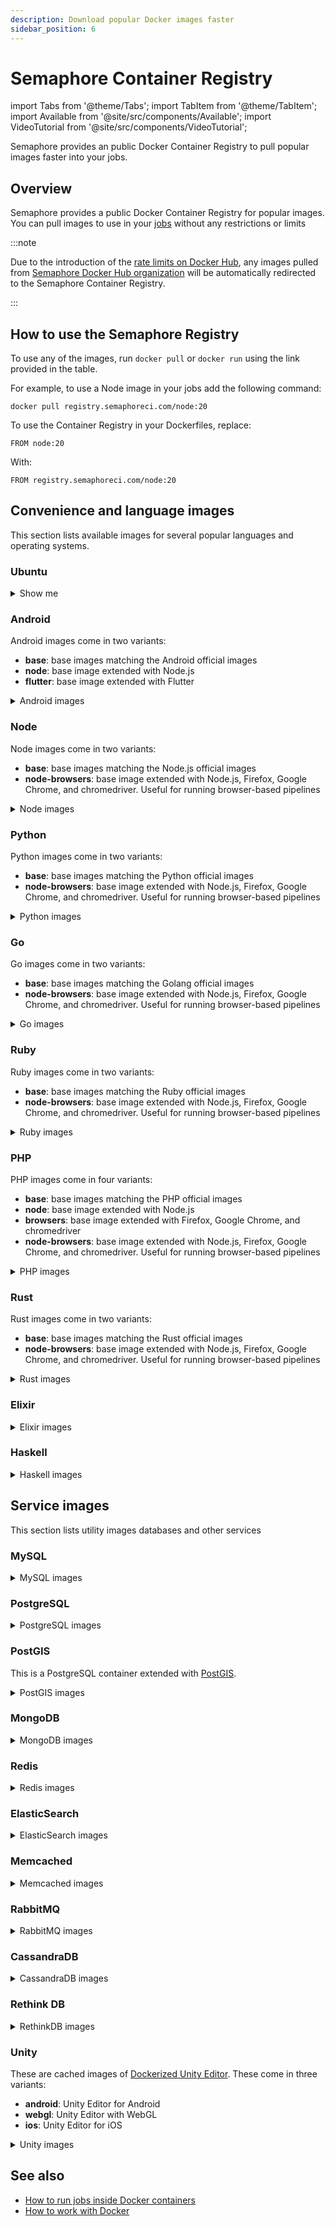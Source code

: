 ```yaml
---
description: Download popular Docker images faster
sidebar_position: 6
---
```


# Semaphore Container Registry

import Tabs from '@theme/Tabs';
import TabItem from '@theme/TabItem';
import Available from '@site/src/components/Available';
import VideoTutorial from '@site/src/components/VideoTutorial';

Semaphore provides an public Docker Container Registry to pull popular images faster into your jobs.

## Overview

Semaphore provides a public Docker Container Registry for popular images. You can pull images to use in your [jobs](../jobs) without any restrictions or limits

:::note

Due to the introduction of the [rate limits on Docker Hub](https://docs.docker.com/docker-hub/download-rate-limit/), any images pulled from [Semaphore Docker Hub organization](https://hub.docker.com/u/semaphoreci) will be automatically redirected to the Semaphore Container Registry.

:::


## How to use the Semaphore Registry

To use any of the images, run `docker pull` or `docker run` using the link provided in the table.

For example, to use a Node image in your jobs add the following command:

```shell title="Job commands"
docker pull registry.semaphoreci.com/node:20
```

To use the Container Registry in your Dockerfiles, replace:

```docker title="Dockerfile"
FROM node:20
```

With:

```docker title="Dockerfile"
FROM registry.semaphoreci.com/node:20
```

## Convenience and language images

This section lists available images for several popular languages and operating systems.

### Ubuntu

<details>
<summary>Show me</summary>
<div>

| Image | Link |
|--------|--------|
| ubuntu:18.04 | `registry.semaphoreci.com/ubuntu:18.04` |  
| ubuntu:20.04 | `registry.semaphoreci.com/ubuntu:20.04` |  
| ubuntu:22.04 | `registry.semaphoreci.com/ubuntu:22.04` |  

</div>
</details>

### Android

Android images come in two variants:

- **base**: base images matching the Android official images
- **node**: base image extended with Node.js
- **flutter**: base image extended with Flutter


<details>
<summary>Android images</summary>
<div>

| Image | Link |
|--------|--------|
| android:25 | `registry.semaphoreci.com/android:25` |
| android:25-flutter | `registry.semaphoreci.com/android:25-flutter` |
| android:25-node | `registry.semaphoreci.com/android:25-node` |
| android:26 | `registry.semaphoreci.com/android:26` |
| android:26-flutter | `registry.semaphoreci.com/android:26-flutter` |
| android:26-node | `registry.semaphoreci.com/android:26-node` |
| android:27 | `registry.semaphoreci.com/android:27` |
| android:27-flutter | `registry.semaphoreci.com/android:27-flutter` |
| android:27-node | `registry.semaphoreci.com/android:27-node` |
| android:28 | `registry.semaphoreci.com/android:28` |
| android:28-flutter | `registry.semaphoreci.com/android:28-flutter` |
| android:28-node | `registry.semaphoreci.com/android:28-node` |
| android:29 | `registry.semaphoreci.com/android:29` |
| android:29-flutter | `registry.semaphoreci.com/android:29-flutter` |
| android:29-node | `registry.semaphoreci.com/android:29-node` |
| android:30 | `registry.semaphoreci.com/android:30` |
| android:30-flutter | `registry.semaphoreci.com/android:30-flutter` |
| android:30-node | `registry.semaphoreci.com/android:30-node` |
| android:31 | `registry.semaphoreci.com/android:31` |
| android:31-flutter | `registry.semaphoreci.com/android:31-flutter` |
| android:31-node | `registry.semaphoreci.com/android:31-node` |
| android:32 | `registry.semaphoreci.com/android:32` |
| android:32-flutter | `registry.semaphoreci.com/android:32-flutter` |
| android:32-node | `registry.semaphoreci.com/android:32-node` |
| android:33 | `registry.semaphoreci.com/android:33` |
| android:33-flutter | `registry.semaphoreci.com/android:33-flutter` |
| android:33-node | `registry.semaphoreci.com/android:33-node` |
| android:34 | `registry.semaphoreci.com/android:34` |
| android:34-flutter | `registry.semaphoreci.com/android:34-flutter` |
| android:34-node | `registry.semaphoreci.com/android:34-node` |

</div>
</details>

### Node

Node images come in two variants:

- **base**: base images matching the Node.js official images
- **node-browsers**: base image extended with Node.js, Firefox, Google Chrome, and chromedriver. Useful for running browser-based pipelines

<details>
<summary>Node images</summary>
<div>

| Image | Link |
|--------|--------|
| node:10 | `registry.semaphoreci.com/node:10` |  
| node:10-browsers | `registry.semaphoreci.com/node:10-browsers` |   
| node:12 | `registry.semaphoreci.com/node:12` |  
| node:12-browsers | `registry.semaphoreci.com/node:12-browsers` |  
| node:14 | `registry.semaphoreci.com/node:14` |  
| node:14-browsers | `registry.semaphoreci.com/node:14-browsers` |  
| node:15 | `registry.semaphoreci.com/node:15` |  
| node:15-browsers | `registry.semaphoreci.com/node:15-browsers` |  
| node:16 | `registry.semaphoreci.com/node:16` |  
| node:16-browsers | `registry.semaphoreci.com/node:16-browsers` |  
| node:17 | `registry.semaphoreci.com/node:17` |  
| node:17-browsers | `registry.semaphoreci.com/node:17-browsers` |  
| node:18 | `registry.semaphoreci.com/node:18` |  
| node:18-browsers | `registry.semaphoreci.com/node:18-browsers` |  
| node:19 | `registry.semaphoreci.com/node:19` |  
| node:19-browsers | `registry.semaphoreci.com/node:19-browsers` |  
| node:20 | `registry.semaphoreci.com/node:20` |  
| node:20-browsers | `registry.semaphoreci.com/node:20-browsers` |  
| node:21 | `registry.semaphoreci.com/node:21` |  
| node:21-browsers | `registry.semaphoreci.com/node:21-browsers` |  

</div>
</details>

### Python

Python images come in two variants:

- **base**: base images matching the Python official images
- **node-browsers**: base image extended with Node.js, Firefox, Google Chrome, and chromedriver. Useful for running browser-based pipelines

<details>
<summary>Python images</summary>
<div>

| Image | Link |
|--------|--------|
| python:3.2 | `registry.semaphoreci.com/python:3.2` |  
| python:3.2-node-browsers | `registry.semaphoreci.com/python:3.2-node-browsers` |  
| python:3.3 | `registry.semaphoreci.com/python:3.3` |  
| python:3.3-node-browsers | `registry.semaphoreci.com/python:3.3-node-browsers` |  
| python:3.4 | `registry.semaphoreci.com/python:3.4` |  
| python:3.4-node-browsers | `registry.semaphoreci.com/python:3.4-node-browsers` |  
| python:3.5 | `registry.semaphoreci.com/python:3.5` |  
| python:3.5-node-browsers | `registry.semaphoreci.com/python:3.5-node-browsers` |  
| python:3.6 | `registry.semaphoreci.com/python:3.6` |  
| python:3.6-node-browsers | `registry.semaphoreci.com/python:3.6-node-browsers` |  
| python:3.7 | `registry.semaphoreci.com/python:3.7` |  
| python:3.7-node-browsers | `registry.semaphoreci.com/python:3.7-node-browsers` |  
| python:3.8 | `registry.semaphoreci.com/python:3.8` |  
| python:3.8-node-browsers | `registry.semaphoreci.com/python:3.8-node-browsers` |  
| python:3.9 | `registry.semaphoreci.com/python:3.9` |  
| python:3.9-node-browsers | `registry.semaphoreci.com/python:3.9-node-browsers` |  
| python:3.10 | `registry.semaphoreci.com/python:3.10.0a1` |  
| python:3.10-node-browsers | `registry.semaphoreci.com/python:3.10.0a1-node-browsers` |  
| python:3.11 | `registry.semaphoreci.com/python:3.11.7` |  
| python:3.11-node-browsers | `registry.semaphoreci.com/python:3.11.7-node-browsers` |  
| python:3.12.1 | `registry.semaphoreci.com/python:3.12.1` |  
| python:3.12.1-node-browsers | `registry.semaphoreci.com/python:3.12.1-node-browsers` |  

</div>
</details>

### Go

Go images come in two variants:

- **base**: base images matching the Golang official images
- **node-browsers**: base image extended with Node.js, Firefox, Google Chrome, and chromedriver. Useful for running browser-based pipelines

<details>
<summary>Go images</summary>
<div>

| Image | Link |
|--------|--------|
| golang:1.14 | `registry.semaphoreci.com/golang:1.14` |  
| golang:1.14-node-browsers | `registry.semaphoreci.com/golang:1.14-node-browsers` |  
| golang:1.15 | `registry.semaphoreci.com/golang:1.15` |  
| golang:1.15-node-browsers | `registry.semaphoreci.com/golang:1.15-node-browsers` |  
| golang:1.16 | `registry.semaphoreci.com/golang:1.16` |  
| golang:1.16-node-browsers | `registry.semaphoreci.com/golang:1.16-node-browsers` |  
| golang:1.17 | `registry.semaphoreci.com/golang:1.17` |  
| golang:1.17-node-browsers | `registry.semaphoreci.com/golang:1.17-node-browsers` |  
| golang:1.18 | `registry.semaphoreci.com/golang:1.18` |  
| golang:1.18-node-browsers | `registry.semaphoreci.com/golang:1.18-node-browsers` |  
| golang:1.19 | `registry.semaphoreci.com/golang:1.19` |  
| golang:1.19-node-browsers | `registry.semaphoreci.com/golang:1.19-node-browsers` |  
| golang:1.20 | `registry.semaphoreci.com/golang:1.20` |  
| golang:1.20-node-browsers | `registry.semaphoreci.com/golang:1.20-node-browsers` |  
| golang:1.21 | `registry.semaphoreci.com/golang:1.21` |  
| golang:1.21-node-browsers | `registry.semaphoreci.com/golang:1.21-node-browsers` |  
| golang:1.22 | `registry.semaphoreci.com/golang:1.22` |  
| golang:1.22-node-browsers | `registry.semaphoreci.com/golang:1.22-node-browsers` |  

</div>
</details>

### Ruby

Ruby images come in two variants:

- **base**: base images matching the Ruby official images
- **node-browsers**: base image extended with Node.js, Firefox, Google Chrome, and chromedriver. Useful for running browser-based pipelines

<details>
<summary>Ruby images</summary>
<div>

| Image | Link |
|--------|--------|
| ruby:2.0 | `registry.semaphoreci.com/ruby:2.0` |  
| ruby:2.0-node-browsers | `registry.semaphoreci.com/ruby:2.0-node-browsers` |  
| ruby:2.1 | `registry.semaphoreci.com/ruby:2.1` |  
| ruby:2.1-node-browsers | `registry.semaphoreci.com/ruby:2.1-node-browsers` |  
| ruby:2.2 | `registry.semaphoreci.com/ruby:2.2` |  
| ruby:2.2-node-browsers | `registry.semaphoreci.com/ruby:2.2-node-browsers` |  
| ruby:2.3 | `registry.semaphoreci.com/ruby:2.3` |  
| ruby:2.3-node-browsers | `registry.semaphoreci.com/ruby:2.3-node-browsers` |  
| ruby:2.4 | `registry.semaphoreci.com/ruby:2.4` |  
| ruby:2.4-node-browsers | `registry.semaphoreci.com/ruby:2.4-node-browsers` |  
| ruby:2.5 | `registry.semaphoreci.com/ruby:2.5` |  
| ruby:2.5-node-browsers | `registry.semaphoreci.com/ruby:2.5-node-browsers` |  
| ruby:2.5 | `registry.semaphoreci.com/ruby:2.5` |  
| ruby:2.5-node-browsers | `registry.semaphoreci.com/ruby:2.5-node-browsers` |  
| ruby:2.6 | `registry.semaphoreci.com/ruby:2.6` |  
| ruby:2.6-node-browsers | `registry.semaphoreci.com/ruby:2.6-node-browsers` |  
| ruby:2.7 | `registry.semaphoreci.com/ruby:2.7` |  
| ruby:2.7-node-browsers | `registry.semaphoreci.com/ruby:2.7-node-browsers` |  
| ruby:3.0 | `registry.semaphoreci.com/ruby:3.0` |  
| ruby:3.0-node-browsers | `registry.semaphoreci.com/ruby:3.0-node-browsers` |  
| ruby:3.0.1 | `registry.semaphoreci.com/ruby:3.0.1` |  
| ruby:3.0.1-node-browsers | `registry.semaphoreci.com/ruby:3.0.1-node-browsers` |  
| ruby:3.0.2 | `registry.semaphoreci.com/ruby:3.0.2` |  
| ruby:3.0.2-node-browsers | `registry.semaphoreci.com/ruby:3.0.2-node-browsers` |  
| ruby:3.0.3 | `registry.semaphoreci.com/ruby:3.0.3` |  
| ruby:3.0.3-node-browsers | `registry.semaphoreci.com/ruby:3.0.3-node-browsers` |  
| ruby:3.0.4 | `registry.semaphoreci.com/ruby:3.0.4` |  
| ruby:3.0.4-node-browsers | `registry.semaphoreci.com/ruby:3.0.4-node-browsers` |  
| ruby:3.0.5 | `registry.semaphoreci.com/ruby:3.0.5` |  
| ruby:3.0.5-node-browsers | `registry.semaphoreci.com/ruby:3.0.5-node-browsers` |  
| ruby:3.0.6 | `registry.semaphoreci.com/ruby:3.0.6` |  
| ruby:3.0.6-node-browsers | `registry.semaphoreci.com/ruby:3.0.6-node-browsers` |  
| ruby:3.1.0 | `registry.semaphoreci.com/ruby:3.1.0` |  
| ruby:3.1.0-node-browsers | `registry.semaphoreci.com/ruby:3.1.0-node-browsers` |  
| ruby:3.1.1 | `registry.semaphoreci.com/ruby:3.1.1` |  
| ruby:3.1.1-node-browsers | `registry.semaphoreci.com/ruby:3.1.1-node-browsers` |  
| ruby:3.1.2 | `registry.semaphoreci.com/ruby:3.1.2` |  
| ruby:3.1.2-node-browsers | `registry.semaphoreci.com/ruby:3.1.2-node-browsers` |  
| ruby:3.1.3 | `registry.semaphoreci.com/ruby:3.1.3` |  
| ruby:3.1.3-node-browsers | `registry.semaphoreci.com/ruby:3.1.3-node-browsers` |  
| ruby:3.1.4 | `registry.semaphoreci.com/ruby:3.1.4` |  
| ruby:3.1.4-node-browsers | `registry.semaphoreci.com/ruby:3.1.4-node-browsers` |  
| ruby:3.2.0 | `registry.semaphoreci.com/ruby:3.2.0` |  
| ruby:3.2.0-node-browsers | `registry.semaphoreci.com/ruby:3.2.0-node-browsers` |  
| ruby:3.2.2 | `registry.semaphoreci.com/ruby:3.2.2` |  
| ruby:3.2.2-node-browsers | `registry.semaphoreci.com/ruby:3.2.2-node-browsers` |  
| ruby:3.2.3 | `registry.semaphoreci.com/ruby:3.2.3` |  
| ruby:3.2.3-node-browsers | `registry.semaphoreci.com/ruby:3.2.3-node-browsers` |  
| ruby:3.3.0 | `registry.semaphoreci.com/ruby:3.3.0` |  
| ruby:3.3.0-node-browsers | `registry.semaphoreci.com/ruby:3.3.0-node-browsers` |  

</div>
</details>


### PHP

PHP images come in four variants:

- **base**: base images matching the PHP official images
- **node**: base image extended with Node.js
- **browsers**: base image extended with Firefox, Google Chrome, and chromedriver
- **node-browsers**: base image extended with Node.js, Firefox, Google Chrome, and chromedriver. Useful for running browser-based pipelines

<details>
<summary>PHP images</summary>
<div>

| Image | Link |
|--------|--------|
| php:5.6 | `registry.semaphoreci.com/php:5.6` |
| php:7.2 | `registry.semaphoreci.com/php:7.2` |
| php:7.3 | `registry.semaphoreci.com/php:7.3` |
| php:7.4 | `registry.semaphoreci.com/php:7.4` |
| php:8.0 | `registry.semaphoreci.com/php:8.0` |
| php:8.1.9 | `registry.semaphoreci.com/php:8.1.9` |
| php:8.2.15 | `registry.semaphoreci.com/php:8.2.15` |
| php:8.3.2 | `registry.semaphoreci.com/php:8.3.2` |
| php:5.6-node | `registry.semaphoreci.com/php:5.6-node` |
| php:7.2-node | `registry.semaphoreci.com/php:7.2-node` |
| php:7.3-node | `registry.semaphoreci.com/php:7.3-node` |
| php:7.4-node | `registry.semaphoreci.com/php:7.4-node` |
| php:8.0-node | `registry.semaphoreci.com/php:8.0-node` |
| php:8.1.9-node | `registry.semaphoreci.com/php:8.1.9-node` |
| php:8.2.15-node | `registry.semaphoreci.com/php:8.2.15-node` |
| php:8.3.2-node | `registry.semaphoreci.com/php:8.3.2-node` |
| php:5.6-browsers | `registry.semaphoreci.com/php:5.6-browsers` |
| php:7.2-browsers | `registry.semaphoreci.com/php:7.2-browsers` |
| php:7.3-browsers | `registry.semaphoreci.com/php:7.3-browsers` |
| php:7.4-browsers | `registry.semaphoreci.com/php:7.4-browsers` |
| php:8.0-browsers | `registry.semaphoreci.com/php:8.0-browsers` |
| php:8.1.9-browsers | `registry.semaphoreci.com/php:8.1.9-browsers` |
| php:8.2.15-browsers | `registry.semaphoreci.com/php:8.2.15-browsers` |
| php:8.3.2-browsers | `registry.semaphoreci.com/php:8.3.2-browsers` |
| php:5.6-node-browsers | `registry.semaphoreci.com/php:5.6-node-browsers` |
| php:7.2-node-browsers | `registry.semaphoreci.com/php:7.2-node-browsers` |
| php:7.3-node-browsers | `registry.semaphoreci.com/php:7.3-node-browsers` |
| php:7.4-node-browsers | `registry.semaphoreci.com/php:7.4-node-browsers` |
| php:8.0-node-browsers | `registry.semaphoreci.com/php:8.0-node-browsers` |
| php:8.1.9-node-browsers | `registry.semaphoreci.com/php:8.1.9-node-browsers` |
| php:8.2.15-node-browsers | `registry.semaphoreci.com/php:8.2.15-node-browsers` |
| php:8.3.2-node-browsers | `registry.semaphoreci.com/php:8.3.2-node-browsers` |

</div>
</details>

### Rust

Rust images come in two variants:

- **base**: base images matching the Rust official images
- **node-browsers**: base image extended with Node.js, Firefox, Google Chrome, and chromedriver. Useful for running browser-based pipelines

<details>
<summary>Rust images</summary>
<div>

| Image | Link |
|--------|--------|
| rust:1.47 | `registry.semaphoreci.com/rust:1.47` |  
| rust:1.47-node-browsers | `registry.semaphoreci.com/rust:1.47-node-browsers` |
| rust:1.51 | `registry.semaphoreci.com/rust:1.51` |  
| rust:1.51-node-browsers | `registry.semaphoreci.com/rust:1.51-node-browsers` |
| rust:1.75 | `registry.semaphoreci.com/rust:1.75` |  
| rust:1.75-node-browsers | `registry.semaphoreci.com/rust:1.75-node-browsers` |

</div>
</details>


### Elixir

<details>
<summary>Elixir images</summary>
<div>

| Image | Link |
|--------|--------|
| elixir:1.5 | `registry.semaphoreci.com/elixir:1.5` |  
| elixir:1.6 | `registry.semaphoreci.com/elixir:1.6` |  
| elixir:1.7 | `registry.semaphoreci.com/elixir:1.7` |  
| elixir:1.8 | `registry.semaphoreci.com/elixir:1.8` |  
| elixir:1.9 | `registry.semaphoreci.com/elixir:1.9` |  
| elixir:1.10 | `registry.semaphoreci.com/elixir:1.10` |  
| elixir:1.11 | `registry.semaphoreci.com/elixir:1.11` |  
| elixir:1.12 | `registry.semaphoreci.com/elixir:1.12` |  
| elixir:1.13 | `registry.semaphoreci.com/elixir:1.13` |  
| elixir:1.14 | `registry.semaphoreci.com/elixir:1.14` |  
| elixir:1.15 | `registry.semaphoreci.com/elixir:1.15` |  
| elixir:1.16 | `registry.semaphoreci.com/elixir:1.16` |  

</div>
</details>

### Haskell

<details>
<summary>Haskell images</summary>
<div>

| Image | Link |
|--------|--------|
| haskell:8.8 | `registry.semaphoreci.com/haskell:8.8` |  
| haskell:8.10 | `registry.semaphoreci.com/haskell:8.10` |  
| haskell:9.0.1 | `registry.semaphoreci.com/haskell:9.0.1` |  
| haskell:9.0.2 | `registry.semaphoreci.com/haskell:9.0.2` |  
| haskell:9.2.1 | `registry.semaphoreci.com/haskell:9.2.1` |  
| haskell:9.2.8 | `registry.semaphoreci.com/haskell:9.2.8` |  
| haskell:9.4.2 | `registry.semaphoreci.com/haskell:9.4.2` |  
| haskell:9.4.7 | `registry.semaphoreci.com/haskell:9.4.7` |  
| haskell:9.6.3 | `registry.semaphoreci.com/haskell:9.6.3` |  
| haskell:9.6.4 | `registry.semaphoreci.com/haskell:9.6.4` |  
| haskell:9.8.1 | `registry.semaphoreci.com/haskell:9.8.1` |  

</div>
</details>

## Service images

This section lists utility images databases and other services

### MySQL

<details>
<summary>MySQL images</summary>
<div>
  
| Image | Link |
|--------|--------|
| mysql:5.5 | `registry.semaphoreci.com/mysql:5.5` |    
| mysql:5.6 | `registry.semaphoreci.com/mysql:5.6` |    
| mysql:5.7 | `registry.semaphoreci.com/mysql:5.7` |    
| mysql:8.0 | `registry.semaphoreci.com/mysql:8.0` |    

</div>
</details>

### PostgreSQL

<details>
<summary>PostgreSQL images</summary>
<div>
  
| Image | Link |
|--------|--------|
| postgres:9.4 | `registry.semaphoreci.com/postgres:9.4` |    
| postgres:9.5 | `registry.semaphoreci.com/postgres:9.5` |    
| postgres:9.6 | `registry.semaphoreci.com/postgres:9.6` |    
| postgres:10 | `registry.semaphoreci.com/postgres:10` |    
| postgres:11 | `registry.semaphoreci.com/postgres:11` |    
| postgres:12 | `registry.semaphoreci.com/postgres:12` |    
| postgres:13 | `registry.semaphoreci.com/postgres:13` |  
| postgres:14 | `registry.semaphoreci.com/postgres:14` |  
| postgres:15 | `registry.semaphoreci.com/postgres:15` |  
| postgres:16 | `registry.semaphoreci.com/postgres:16` |  
| postgres:17 | `registry.semaphoreci.com/postgres:17` |  
| postgres:17.2 | `registry.semaphoreci.com/postgres:17.2` |  

</div>
</details>

### PostGIS

This is a PostgreSQL container extended with [PostGIS](https://postgis.net/).

<details>
<summary>PostGIS images</summary>
<div>

| Image | Link |
|--------|--------|
| postgis:9.5-2.5 | `registry.semaphoreci.com/postgis:9.5-2.5` |    
| postgis:9.5-3.0 | `registry.semaphoreci.com/postgis:9.5-3.0` |    
| postgis:9.6-2.5 | `registry.semaphoreci.com/postgis:9.6-2.5` |    
| postgis:9.6-3.0 | `registry.semaphoreci.com/postgis:9.6-3.0` |    
| postgis:10-2.5 | `registry.semaphoreci.com/postgis:10-2.5` |    
| postgis:10-3.0 | `registry.semaphoreci.com/postgis:10-3.0` |    
| postgis:11-2.5 | `registry.semaphoreci.com/postgis:11-2.5` |    
| postgis:11-3.0 | `registry.semaphoreci.com/postgis:11-3.0` |    
| postgis:12-2.5 | `registry.semaphoreci.com/postgis:12-2.5` |    
| postgis:12-3.0 | `registry.semaphoreci.com/postgis:12-3.0` |    
| postgis:13-3.0 | `registry.semaphoreci.com/postgis:13-3.0` |    
| postgis:14-3.1 | `registry.semaphoreci.com/postgis:14-3.1` |    
| postgis:15-3.3 | `registry.semaphoreci.com/postgis:15-3.3` |    
| postgis:15-3.4 | `registry.semaphoreci.com/postgis:15-3.4` |    
| postgis:16-3.4 | `registry.semaphoreci.com/postgis:16-3.4` |    
| postgis:17-3.5 | `registry.semaphoreci.com/postgis:17-3.5` |    

</div>
</details>

### MongoDB

<details>
<summary>MongoDB images</summary>
<div>

| Image | Link |
|--------|--------|
| mongo:3.2 | `registry.semaphoreci.com/mongo:3.2` |    
| mongo:3.6 | `registry.semaphoreci.com/mongo:3.6` |    
| mongo:4.0 | `registry.semaphoreci.com/mongo:4.0` |    
| mongo:4.1 | `registry.semaphoreci.com/mongo:4.1` |    
| mongo:4.2 | `registry.semaphoreci.com/mongo:4.2` |    
| mongo:4.4 | `registry.semaphoreci.com/mongo:4.4` |    
| mongo:5.0.9 | `registry.semaphoreci.com/mongo:5.0.9` |    
| mongo:6.0.8 | `registry.semaphoreci.com/mongo:6.0.8` |    
| mongo:7.0.18 | `registry.semaphoreci.com/mongo:7.0.18` |    
| mongo:8.0.6 | `registry.semaphoreci.com/mongo:8.0.6` |    

</div>
</details>

### Redis

<details>
<summary>Redis images</summary>
<div>

| Image | Link |
|--------|--------|
| redis:2.8 | `registry.semaphoreci.com/redis:2.8` |    
| redis:3.2 | `registry.semaphoreci.com/redis:3.2` |    
| redis:4.0 | `registry.semaphoreci.com/redis:4.0` |    
| redis:5.0 | `registry.semaphoreci.com/redis:5.0` |    
| redis:6.2 | `registry.semaphoreci.com/redis:6.2` |
| redis:7.0 | `registry.semaphoreci.com/redis:7.0` |

</div>
</details>

### ElasticSearch

<details>
<summary>ElasticSearch images</summary>
<div>
   
| Image | Link |
|--------|--------|
| elasticsearch:1.7 | `registry.semaphoreci.com/elasticsearch:1.7` |    
| elasticsearch:2.4 | `registry.semaphoreci.com/elasticsearch:2.4` |    
| elasticsearch:5.4 | `registry.semaphoreci.com/elasticsearch:5.4` |    
| elasticsearch:5.5 | `registry.semaphoreci.com/elasticsearch:5.5` |    
| elasticsearch:5.6 | `registry.semaphoreci.com/elasticsearch:5.6` |    
| elasticsearch:6.5 | `registry.semaphoreci.com/elasticsearch:6.5` |    
| elasticsearch:6.6 | `registry.semaphoreci.com/elasticsearch:6.6` |    
| elasticsearch:7.1 | `registry.semaphoreci.com/elasticsearch:7.1` |    
| elasticsearch:7.2 | `registry.semaphoreci.com/elasticsearch:7.2` |    
| elasticsearch:7.3 | `registry.semaphoreci.com/elasticsearch:7.3` |    
| elasticsearch:7.4 | `registry.semaphoreci.com/elasticsearch:7.4` |    
| elasticsearch:7.5 | `registry.semaphoreci.com/elasticsearch:7.5` |    
| elasticsearch:7.6 | `registry.semaphoreci.com/elasticsearch:7.6` |    
| elasticsearch:7.7 | `registry.semaphoreci.com/elasticsearch:7.7` |    
| elasticsearch:7.8 | `registry.semaphoreci.com/elasticsearch:7.8` |    
| elasticsearch:7.9 | `registry.semaphoreci.com/elasticsearch:7.9` |   
| elasticsearch:7.10 | `registry.semaphoreci.com/elasticsearch:7.10` |   
| elasticsearch:7.11 | `registry.semaphoreci.com/elasticsearch:7.11` |   
| elasticsearch:7.12 | `registry.semaphoreci.com/elasticsearch:7.12` |   
| elasticsearch:8.5.1 | `registry.semaphoreci.com/elasticsearch:8.5.1` |   
| elasticsearch:8.5.3 | `registry.semaphoreci.com/elasticsearch:8.5.3` |   
| elasticsearch:8.9.2 | `registry.semaphoreci.com/elasticsearch:8.9.2` |   
| elasticsearch:8.11.3 | `registry.semaphoreci.com/elasticsearch:8.11.3` |   

</div>
</details>

### Memcached

<details>
<summary>Memcached images</summary>
<div>

| Image | Link |
|--------|--------|
| memcached:1.5 | `registry.semaphoreci.com/memcached:1.5` |    
| memcached:1.6 | `registry.semaphoreci.com/memcached:1.6` |    

</div>
</details>

### RabbitMQ

<details>
<summary>RabbitMQ images</summary>
<div>

| Image | Link |
|--------|--------|
| rabbitmq:3.6 | `registry.semaphoreci.com/rabbitmq:3.6` | 
| rabbitmq:3.8 | `registry.semaphoreci.com/rabbitmq:3.8` |  

</div>
</details>

### CassandraDB

<details>
<summary>CassandraDB images</summary>
<div>

| Image | Link |
|--------|--------|
| cassandra:3.11 | `registry.semaphoreci.com/cassandra:3.11` |  

</div>
</details>

### Rethink DB

<details>
<summary>RethinkDB images</summary>
<div>

| Image | Link |
|--------|--------|
| rethinkdb:2.3 | `registry.semaphoreci.com/rethinkdb:2.3` |  
| rethinkdb:2.4 | `registry.semaphoreci.com/rethinkdb:2.4` |  

</div>
</details>

### Unity

These are cached images of [Dockerized Unity Editor](https://hub.docker.com/r/unityci/editor). These come in three variants:

- **android**: Unity Editor for Android
- **webgl**: Unity Editor with WebGL
- **ios**: Unity Editor for iOS

<details>
<summary>Unity images</summary>
<div>

| Image | Link |
|--------|--------|
| unityci/editor:2020.3.25f1-android-0 | `registry.semaphoreci.com/unityci/editor:2020.3.25f1-android-0` |  
| unityci/editor:ubuntu-2020.3.25f1-webgl-0.15.0 | `registry.semaphoreci.com/unityci/editor:ubuntu-2020.3.25f1-webgl-0.15.0` |  
| unityci/editor:ubuntu-2020.3.25f1-ios-0.15.0 | `registry.semaphoreci.com/unityci/editor:ubuntu-2020.3.25f1-ios-0.15.0` |  

</div>
</details>

## See also

- [How to run jobs inside Docker containers](../pipelines#docker-environments)
- [How to work with Docker](./docker)
